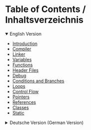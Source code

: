 # Table of Contents / Inhaltsverzeichnis
<details open>
  <summary>English Version</summary>

- [Introduction](Part1.md#introduction)
- [Compiler](Part1.md#compiler)
- [Linker](Part1.md#linker)
- [Variables](Part1.md#variables)
- [Functions](Part1.md#functions)
- [Header Files](Part1.md#header-files)
- [Debug](Part1.md#debug)
- [Conditions and Branches](Part1.md#conditions-and-branches)
- [Loops](Part1.md#loops)
- [Control Flow](Part1.md#control-flow)
- [Pointers](Part1.md#pointers)
- [References](Part1.md#references)
- [Classes](Part1.md#classes)
- [Static](Part1.md#static)
</details>

<details>
  <summary>Deutsche Version (German Version)</summary>

- [Einführung](Part1_de.md#Einführung)
- [Compiler](Part1_de.md#compiler)
- [Linker](Part1_de.md#linker)
- [Variablen](Part1_de.md#variablen)
- [Funktionen](Part1_de.md#funktionen)
- [Header-Datein](Part1_de.md#header-datein)
- [Debuggen](Part1_de.md#debuggen)
- [Bedingungen und Verzweigungen](Part1_de.md#bedingungen-und-verzweigungen)
- [Loops (Schleifen)](Part1_de.md#loops)
- [Kontrollfluss](Part1_de.md#kontrollfluss)
- [Zeiger (Pointers)](Part1_de.md#pointers)
</details>

